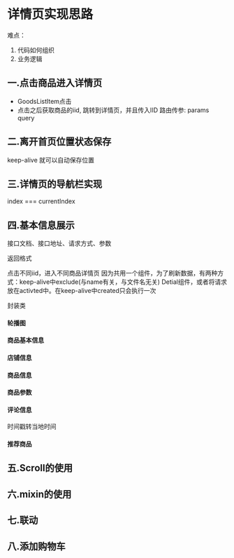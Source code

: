 # 详情页实现思路

难点：

1. 代码如何组织
2. 业务逻辑

## 一.点击商品进入详情页

- GoodsListItem点击
- 点击之后获取商品的iid, 跳转到详情页，并且传入IID
  路由传参: params query

## 二.离开首页位置状态保存

keep-alive 就可以自动保存位置

## 三.详情页的导航栏实现

index === currentIndex

## 四.基本信息展示

接口文档、接口地址、请求方式、参数

返回格式

点击不同iid，进入不同商品详情页 因为共用一个组件，为了刷新数据，有两种方式：keep-alive中exclude(与name有关，与文件名无关) Detial组件，或者将请求放在activted中。在keep-alive中created只会执行一次

封装类

#### 轮播图

#### 商品基本信息

#### 店铺信息

#### 商品信息

#### 商品参数

#### 评论信息

时间戳转当地时间

#### 推荐商品

## 五.Scroll的使用

## 六.mixin的使用

## 七.联动

## 八.添加购物车
